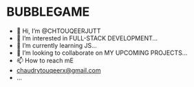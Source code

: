 # BUBBLEGAME
- 👋 Hi, I’m @CHTOUQEERJUTT
- 👀 I’m interested in FULL-STACK DEVELOPMENT...
- 🌱 I’m currently learning JS...
- 💞️ I’m looking to collaborate on MY UPCOMING PROJECTS...
- 📫 How to reach mE
- chaudrytouqeerx@gmail.com
- ...

<!---
CHTOUQEERJUTT/CHTOUQEERJUTT is a ✨ special ✨ repository because its `README.md` (this file) appears on your GitHub profile.
You can click the Preview link to take a look at your changes.
--->
